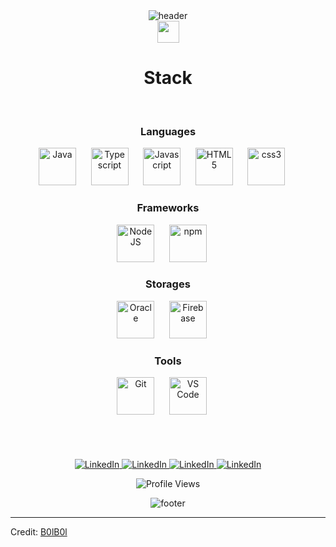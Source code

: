 <!-- HEADER -->
<div align="center" width="100">
  <img src="https://capsule-render.vercel.app/api?color=0:4B0082,50:8A2BE2,100:DDA0DD&height=250&section=header&text=Hi,%20I'm%20Ahmed%20Nabil&fontSize=30&type=waving&fontColor=fefefe&animation=fadeIn" alt="header"/>
  <br>
  <img src="https://media.giphy.com/media/hvRJCLFzcasrR4ia7z/giphy.gif" width="35">
</div>



<!-- STACK -->
<div align="center" width="100">
  <h1>Stack</h1>
  
  <!-- Languages -->
  </br>
  <h3>Languages</h3>
  <img
    src="https://cdn.jsdelivr.net/gh/devicons/devicon@latest/icons/java/java-original-wordmark.svg"
    width="60px"
    alt="Java">
    &nbsp;&nbsp;&nbsp;&nbsp;
  <img
    src="https://cdn.jsdelivr.net/gh/devicons/devicon@latest/icons/typescript/typescript-original.svg"
    width="60px"
    alt="Typescript">
    &nbsp;&nbsp;&nbsp;&nbsp;
  <img
    src="https://cdn.jsdelivr.net/gh/devicons/devicon@latest/icons/javascript/javascript-original.svg"
    width="60px"
    alt="Javascript">
    &nbsp;&nbsp;&nbsp;&nbsp;
  <img
    src="https://cdn.jsdelivr.net/gh/devicons/devicon@latest/icons/html5/html5-original-wordmark.svg"
    width="60px"
    alt="HTML5">
    &nbsp;&nbsp;&nbsp;&nbsp;
  <img
    src="https://cdn.jsdelivr.net/gh/devicons/devicon@latest/icons/css3/css3-original-wordmark.svg"
    width="60px"
    alt="css3">
    &nbsp;&nbsp;&nbsp;&nbsp;
  
  <!-- Frameworks -->
  </br>
  <h3>Frameworks</h3>
  <img
    src="https://cdn.jsdelivr.net/gh/devicons/devicon@latest/icons/nodejs/nodejs-original-wordmark.svg"
    width="60px"
    alt="NodeJS">
    &nbsp;&nbsp;&nbsp;&nbsp;
  <img
    src="https://cdn.jsdelivr.net/gh/devicons/devicon@latest/icons/npm/npm-original-wordmark.svg"
    width="60px"
    alt="npm">
    &nbsp;&nbsp;&nbsp;&nbsp;
  
  <!-- Storages -->
  </br>
  <h3>Storages</h3>
  <img
    src="https://cdn.jsdelivr.net/gh/devicons/devicon@latest/icons/oracle/oracle-original.svg"
    width="60px"
    alt="Oracle">
    &nbsp;&nbsp;&nbsp;&nbsp;
  <img
    src="https://cdn.jsdelivr.net/gh/devicons/devicon@latest/icons/firebase/firebase-plain-wordmark.svg"
    width="60px"
    alt="Firebase">
    &nbsp;&nbsp;&nbsp;&nbsp;
  
  <!-- Tools -->
  </br>
  <h3>Tools</h3>
  <img
    src="https://cdn.jsdelivr.net/gh/devicons/devicon@latest/icons/github/github-original-wordmark.svg"
    width="60px"
    alt="Git">
    &nbsp;&nbsp;&nbsp;&nbsp;
  <img
    src="https://cdn.jsdelivr.net/gh/devicons/devicon@latest/icons/vscode/vscode-original-wordmark.svg"
    width="60px"
    alt="VS Code">
    &nbsp;&nbsp;&nbsp;&nbsp;
  
</div>

</br>
</br>
</br>

<div align="center">
  </br>
  <a href="https://www.linkedin.com/in/edvardasjusius/">
    <img
      src="https://img.shields.io/badge/LinkedIn--_.svg?style=social&logo=linkedin"
      alt="LinkedIn">
  </a>
  <a href="https://www.instagram.com/e2.edas/">
    <img
      src="https://img.shields.io/badge/Instagram--_.svg?style=social&logo=instagram"
      alt="LinkedIn">
  </a>
  <a href="https://stackoverflow.com/users/5272951/dumbo">
    <img
      src="https://img.shields.io/badge/StackOverflow--_.svg?style=social&logo=stackoverflow"
      alt="LinkedIn">
  </a>
  <a href="https://stackoverflow.com/users/5272951/dumbo">
    <img
      src="https://img.shields.io/badge/GitHub--_.svg?style=social&logo=github"
      alt="LinkedIn">
  </a>

  </br>

  <img
    src="https://hits.seeyoufarm.com/api/count/incr/badge.svg?url=https://github.com/Dum6o/&title=Profile%20Views"
    alt="Profile Views">
</div>

<!-- FOOTER -->
<div align="center" width="100">
  <img src="https://capsule-render.vercel.app/api?color=0:4B0082,50:8A2BE2,100:DDA0DD&height=100&section=footer&fontSize=30&type=waving&fontColor=fefefe"
  alt="footer" />
</div>

<!--
USED:
1. Markdown: https://github.github.com/gfm/
2. Icons: https://github.com/devicons/devicon/tree/v2.14.0/icons
3. Header/Footer: https://github.com/kyechan99/capsule-render
4. GitHub streak: https://github-readme-streak-stats.herokuapp.com/demo/
5. GitHub trophy: https://github.com/ryo-ma/github-profile-trophy
6. Badges: https://shields.io
-->

------

Credit: [B0lB0l](https://github.com/B0lB0l5)
